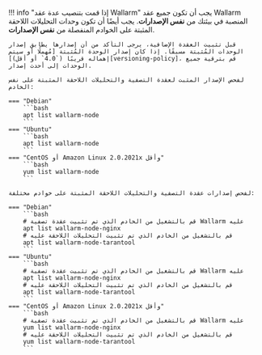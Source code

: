!!! info "إذا قمت بتنصيب عدة عقد Wallarm"
    يجب أن تكون جميع عقد Wallarm المنصبة في بيئتك من **نفس الإصدارات**. يجب أيضًا أن تكون وحدات التحليلات اللاحقة المثبتة على الخوادم المنفصلة من **نفس الإصدارات**.

    قبل تثبيت العقدة الإضافية، يرجى التأكد من أن إصدارها يطابق إصدار الوحدات المُثبتة مسبقًا. إذا كان إصدار الوحدة المُثبتة [مُهملًا أو سيتم إهماله قريبًا (`4.0` أو أقل)][versioning-policy]، قم بترقية جميع الوحدات إلى أحدث إصدار.

    لفحص الإصدار المثبت لعقدة التصفية والتحليلات اللاحقة المثبتة على نفس الخادم:

    === "Debian"
        ```bash
        apt list wallarm-node
        ```
    === "Ubuntu"
        ```bash
        apt list wallarm-node
        ```
    === "CentOS أو Amazon Linux 2.0.2021x وأقل"
        ```bash
        yum list wallarm-node
        ```

    لفحص إصدارات عقدة التصفية والتحليلات اللاحقة المثبتة على خوادم مختلفة:

    === "Debian"
        ```bash
        # قم بالتشغيل من الخادم الذي تم تثبيت عقدة تصفية Wallarm عليه
        apt list wallarm-node-nginx
        # قم بالتشغيل من الخادم الذي تم تثبيت التحليلات اللاحقة عليه
        apt list wallarm-node-tarantool
        ```
    === "Ubuntu"
        ```bash
        # قم بالتشغيل من الخادم الذي تم تثبيت عقدة تصفية Wallarm عليه
        apt list wallarm-node-nginx
        # قم بالتشغيل من الخادم الذي تم تثبيت التحليلات اللاحقة عليه
        apt list wallarm-node-tarantool
        ```
    === "CentOS أو Amazon Linux 2.0.2021x وأقل"
        ```bash
        # قم بالتشغيل من الخادم الذي تم تثبيت عقدة تصفية Wallarm عليه
        yum list wallarm-node-nginx
        # قم بالتشغيل من الخادم الذي تم تثبيت التحليلات اللاحقة عليه
        yum list wallarm-node-tarantool
        ```